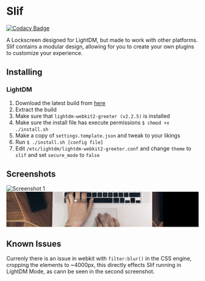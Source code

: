 # Slif
[![Codacy Badge](https://api.codacy.com/project/badge/Grade/004a0d626efa4c56b852784857c4a984)](https://app.codacy.com/app/ComputerCandy/Slif?utm_source=github.com&utm_medium=referral&utm_content=ComputerCandy/Slif&utm_campaign=Badge_Grade_Dashboard)

A Lockscreen designed for LightDM, but made to work with other platforms.
Slif contains a modular design, allowing for you to create your own plugins to customize your experience.

## Installing
### LightDM
 1. Download the latest build from [here](https://github.com/ComputerCandy/Slif/archive/master.zip)
 2. Extract the build
 3. Make sure that `lightdm-webkit2-greeter (v2.2.5)` is installed
 4. Make sure the install file has execute permissions `$ chmod +x ./install.sh`
 5. Make a copy of `settings.template.json` and tweak to your likings
 6. Run `$ ./install.sh [config file]`
 7. Edit `/etc/lightdm/lightdm-webkit2-greeter.conf` and change `theme` to `slif` and set `secure_mode` to `false`

## Screenshots
![Screenshot 1](/screenshots/1.png?raw=true)
![Screenshot 2](/screenshots/2.png?raw=true)

## Known Issues
Currenly there is an issue in webkit with `filter:blur()` in the CSS engine, cropping the elements to ~4000px, this directly effects Slif running in LightDM Mode, as cann be seen in the second screenshot.
